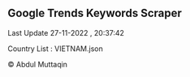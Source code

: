 

## Google Trends Keywords Scraper 
 
Last Update 27-11-2022 , 20:37:42

Country List :
VIETNAM.json



© Abdul Muttaqin 
